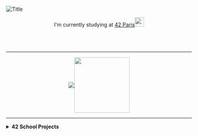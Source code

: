 <img align="center">![Title](https://github.com/leitn/leitn/assets/104629160/7496aa62-a1c4-44f7-bd0b-cd023c63593f)

</img>

<p align="center">
I'm currently studying at <a href="https://42.fr">42 Paris</a><img src="https://github.com/leitn/leitn/assets/104629160/62600b87-31a9-4c3b-a969-95e9325a299e" width="25">
<br /><br />
<br /><br />
        
</p>


------
<p align="center" width="100%">
<a href="url">
<img src="https://github-readme-stats.vercel.app/api?username=leitn&show_icons=true&theme=onedark" align="center"></img></a><a href="url"><img src="https://github.com/leitn/leitn/assets/104629160/912d7386-90e6-4cd3-8a89-c287ca375798"  align="center" width="150"></img></a>
</p>

------

<details>
  <summary><b>42 School Projects</b></summary>
<p align="center"width="100%">

<a href="url">
<img src="https://github.com/leitn/leitn/assets/104629160/748668f3-238c-472a-b87a-0e6cc7735634" align="center"></img></a><a href="url">
<img src="https://github.com/leitn/leitn/assets/104629160/20d6801e-6a49-4c0c-b47e-4e906621d0fc" align="center"></img></a><a href="url">
<img src="https://github.com/leitn/leitn/assets/104629160/4fe688ad-5e81-4e78-bddd-4d6e326f0edb" align="center"></img></a><a href="url">
<img src="https://github.com/leitn/leitn/assets/104629160/bb979e4f-5899-4831-a006-ddd80554d878" align="center"></img></a><a href="url">
<img src="https://github.com/leitn/leitn/assets/104629160/d04034e0-46b3-4c0d-81fd-4f866c74af5d" align="center"></img></a><a href="url">
<img src="https://github.com/leitn/leitn/assets/104629160/0c55e2da-e09d-4df4-8888-222eecc7c1c8" align="center"></img></a><a href="url">
<img src="https://github.com/leitn/leitn/assets/104629160/802ece46-4c9e-4091-9843-2e566202d0a7" align="center"></img></a><a href="url">
<img src="https://github.com/leitn/leitn/assets/104629160/2c22a1a9-0a5f-4557-8b0d-00c6b31dfcf9" align="center"></img></a><a href="url">
<img src="https://github.com/leitn/leitn/assets/104629160/da4b56f7-4c80-4caf-9df7-49e48b3aabe8" align="center"></img></a><a href="url">
<img src="https://github.com/leitn/leitn/assets/104629160/9c8b8384-5ab9-4034-be02-9eea95080f51" align="center"></img></a>
  


</p>

</details>
